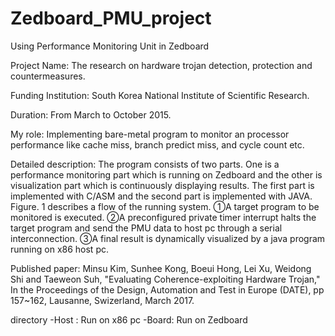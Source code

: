 # Zedboard_PMU_project
Using Performance Monitoring Unit in Zedboard

Project Name: The research on hardware trojan detection, protection and countermeasures.

Funding Institution: South Korea National Institute of Scientific Research.

Duration: From March to October 2015.

My role: Implementing bare-metal program to monitor an processor performance like cache miss, branch predict miss, and cycle count etc. 

Detailed description: The program consists of two parts. One is a performance monitoring part which is running on Zedboard and the other is visualization part which is continuously displaying results. The first part is implemented with C/ASM and the second part is implemented with JAVA. Figure. 1 describes a flow of the running system. ①A target program to be monitored is executed. ②A preconfigured private timer interrupt halts the target program and send the PMU data to host pc through a serial interconnection. ③A final result is dynamically visualized by a java program running on x86 host pc.

Published paper: Minsu Kim, Sunhee Kong, Boeui Hong, Lei Xu, Weidong Shi and Taeweon Suh, "Evaluating Coherence-exploiting Hardware Trojan," In the Proceedings of the Design, Automation and Test in Europe (DATE), pp 157~162, Lausanne, Swizerland, March 2017.

directory
-Host : Run on x86 pc
-Board: Run on Zedboard
